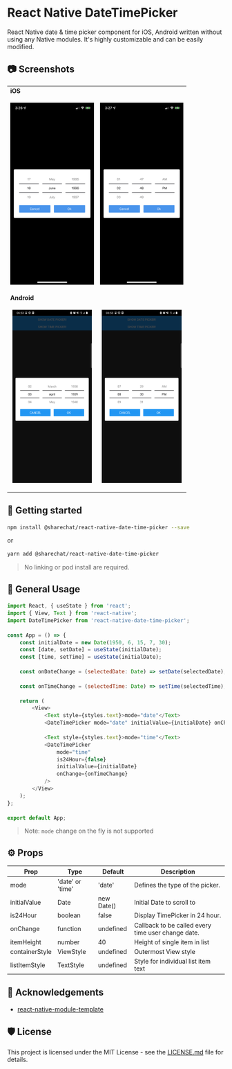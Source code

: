 # React Native DateTimePicker

React Native date & time picker component for iOS, Android written without using any Native modules. It's highly customizable and can be easily modified.

## :camera: Screenshots

<table>
  <tr><td colspan=2><strong>iOS</strong></td></tr>
  <tr>
    <td><p align="center"><img src="./.github/images/ios_date.png" height="420"/></p></td>
    <td><p align="center"><img src="./.github/images/ios_time.png" height="420"/></p></td>
  </tr>
  <tr><td colspan=2><strong>Android</strong></td></tr>
  <tr>
    <td><p align="center"><img src="./.github/images/android_date.png" height="400"/></p></td>
    <td><p align="center"><img src="./.github/images/android_time.png" height="400"/></p></td>
  </tr>
</table>

## 📲 Getting started

```bash
npm install @sharechat/react-native-date-time-picker --save
```

or

```bash
yarn add @sharechat/react-native-date-time-picker
```

> No linking or pod install are required.

## 📝 General Usage

```js
import React, { useState } from 'react';
import { View, Text } from 'react-native';
import DateTimePicker from 'react-native-date-time-picker';

const App = () => {
    const initialDate = new Date(1950, 6, 15, 7, 30);
    const [date, setDate] = useState(initialDate);
    const [time, setTime] = useState(initialDate);

    const onDateChange = (selectedDate: Date) => setDate(selectedDate);

    const onTimeChange = (selectedTime: Date) => setTime(selectedTime);

    return (
        <View>
            <Text style={styles.text}>mode="date"</Text>
            <DateTimePicker mode="date" initialValue={initialDate} onChange={onDateChange} />

            <Text style={styles.text}>mode="time"</Text>
            <DateTimePicker
                mode="time"
                is24Hour={false}
                initialValue={initialDate}
                onChange={onTimeChange}
            />
        </View>
    );
};

export default App;
```

> Note: `mode` change on the fly is not supported

## ⚙️ Props

| Prop           | Type             | Default    | Description                                        |
| -------------- | ---------------- | ---------- | -------------------------------------------------- |
| mode           | 'date' or 'time' | 'date'     | Defines the type of the picker.                    |
| initialValue   | Date             | new Date() | Initial Date to scroll to                          |
| is24Hour       | boolean          | false      | Display TimePicker in 24 hour.                     |
| onChange       | function         | undefined  | Callback to be called every time user change date. |
| itemHeight     | number           | 40         | Height of single item in list                      |
| containerStyle | ViewStyle        | undefined  | Outermost View style                               |
| listItemStyle  | TextStyle        | undefined  | Style for individual list item text                |

## 📣 Acknowledgements

-   [react-native-module-template](https://github.com/demchenkoalex/react-native-module-template)

## 🛡 License

This project is licensed under the MIT License - see the [LICENSE.md](LICENSE.md) file for details.
